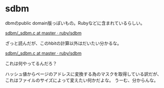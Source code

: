 # sdbm

dbmのpublic domain版っぽいもの。Rubyなどに含まれているらしい。

[sdbm/_sdbm.c at master · ruby/sdbm](https://github.com/ruby/sdbm/blob/master/ext/sdbm/_sdbm.c)

ざっと読んだが、このhbitの計算以外はだいたい分かるな。

[sdbm/_sdbm.c at master · ruby/sdbm](https://github.com/ruby/sdbm/blob/master/ext/sdbm/_sdbm.c#L512)

これは何やってるんだろ？

ハッシュ値からページのアドレスに変換する為のマスクを取得している訳だが、これはファイルのサイズによって変えたい何かだよな。
うーむ、分からんな。